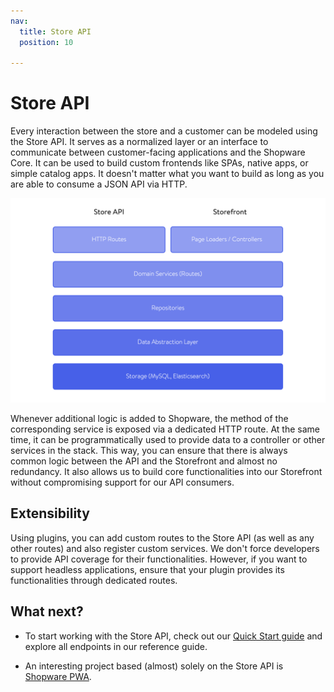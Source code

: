 ```yaml
---
nav:
  title: Store API
  position: 10

---
```


# Store API

Every interaction between the store and a customer can be modeled using the Store API. It serves as a normalized layer or an interface to communicate between customer-facing applications and the Shopware Core. It can be used to build custom frontends like SPAs, native apps, or simple catalog apps. It doesn't matter what you want to build as long as you are able to consume a JSON API via HTTP.

![Data and logic flow in Shopware 6 \(top to bottom and vice versa\)](../../assets/concept-api-storeApi-dataAndLogicFlow.png)

Whenever additional logic is added to Shopware, the method of the corresponding service is exposed via a dedicated HTTP route. At the same time, it can be programmatically used to provide data to a controller or other services in the stack. This way, you can ensure that there is always common logic between the API and the Storefront and almost no redundancy. It also allows us to build core functionalities into our Storefront without compromising support for our API consumers.

## Extensibility

Using plugins, you can add custom routes to the Store API \(as well as any other routes\) and also register custom services. We don't force developers to provide API coverage for their functionalities. However, if you want to support headless applications, ensure that your plugin provides its functionalities through dedicated routes.

<PageRef page="../../guides/plugins/plugins/framework/store-api" />

## What next?

* To start working with the Store API, check out our [Quick Start guide](https://shopware.stoplight.io/docs/store-api/docs/guides/quick-start/README.md) and explore all endpoints in our reference guide.

* An interesting project based \(almost\) solely on the Store API is [Shopware PWA](../../products/pwa).
